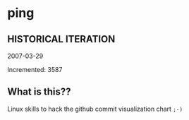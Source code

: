 # ping

## HISTORICAL ITERATION
2007-03-29

Incremented: 3587

## What is this?? 
Linux skills to hack the github commit visualization chart `;-)`
